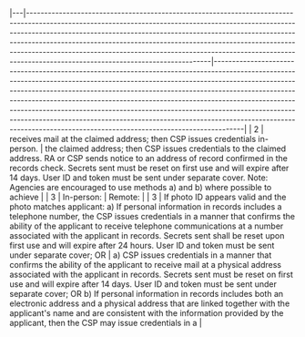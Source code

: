 |---|--------------------------------------------------------------------------------------------------------------------------------------------------------------------------------------------------------------------------------------------------------------------------------------------------------------------------------------------------------------------------------------------------------------------------------------------------------|--------------------------------------------------------------------------------------------------------------------------------------------------------------------------------------------------------------------------------------------------------------------------------------------------------------------------------------------------------------------------------------------------------------------------------------------------------------------------------------------------------------------------------------------------------------------------|
| 2 | receives mail at the claimed address;  then CSP issues credentials in- person.                                                                                                                                                                                                                                                                                                                                                                         | the claimed address; then CSP issues  credentials to the claimed address. RA or  CSP sends notice to an address of record  confirmed in the records check. Secrets  sent must be reset on first use and will  expire after 14 days. User ID and token  must be sent under separate cover.  Note: Agencies are encouraged to use  methods a) and b) where possible to achieve                                                                                                                                                                                             |
| 3 | In-person:                                                                                                                                                                                                                                                                                                                                                                                                                                             | Remote:                                                                                                                                                                                                                                                                                                                                                                                                                                                                                                                                                                  |
| 3 | If photo ID appears valid and the photo  matches applicant:  a) If personal information in records  includes a telephone number, the  CSP issues credentials in a manner  that confirms the ability of the  applicant to receive telephone communications at a number associated with the applicant in  records. Secrets sent shall be reset  upon first use and will expire after 24  hours. User ID and token must be  sent under separate cover; OR | a) CSP issues credentials in a manner that  confirms the ability of the applicant to  receive mail at a physical address associated with the applicant in records. Secrets sent must be reset on first use and  will expire after 14 days. User ID and token  must be sent under separate cover; OR  b) If personal information in records includes  both an electronic address and a physical  address that are linked together with the  applicant's name and are consistent with  the information provided by the applicant,  then the CSP may issue credentials in a |
